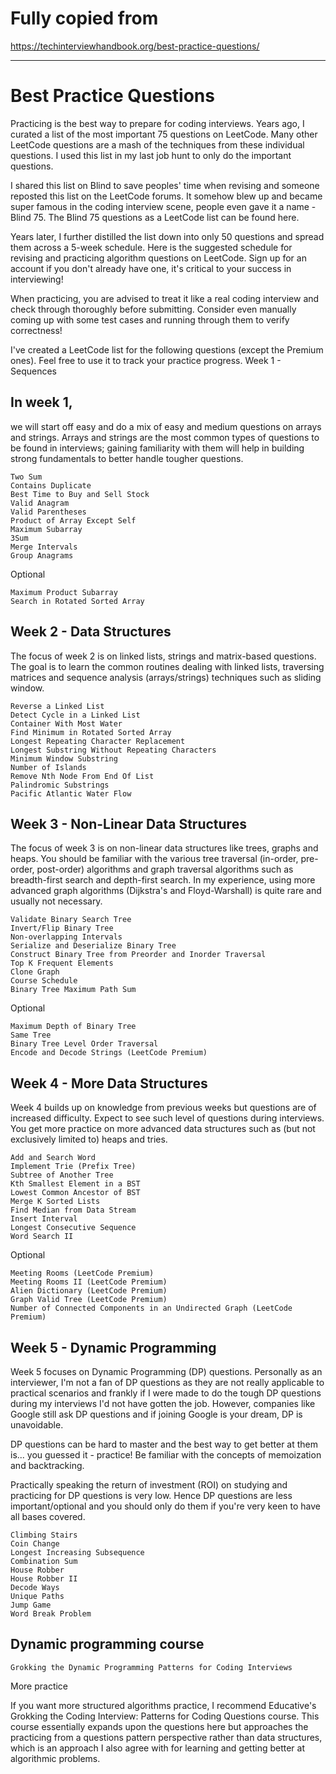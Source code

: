 # Fully copied from 
https://techinterviewhandbook.org/best-practice-questions/
___
# Best Practice Questions

Practicing is the best way to prepare for coding interviews. Years ago, I curated a list of the most important 75 questions on LeetCode. Many other LeetCode questions are a mash of the techniques from these individual questions. I used this list in my last job hunt to only do the important questions.

I shared this list on Blind to save peoples' time when revising and someone reposted this list on the LeetCode forums. It somehow blew up and became super famous in the coding interview scene, people even gave it a name - Blind 75. The Blind 75 questions as a LeetCode list can be found here.

Years later, I further distilled the list down into only 50 questions and spread them across a 5-week schedule. Here is the suggested schedule for revising and practicing algorithm questions on LeetCode. Sign up for an account if you don't already have one, it's critical to your success in interviewing!

When practicing, you are advised to treat it like a real coding interview and check through thoroughly before submitting. Consider even manually coming up with some test cases and running through them to verify correctness!

I've created a LeetCode list for the following questions (except the Premium ones). Feel free to use it to track your practice progress.
Week 1 - Sequences​

## In week 1, 
we will start off easy and do a mix of easy and medium questions on arrays and strings. Arrays and strings are the most common types of questions to be found in interviews; gaining familiarity with them will help in building strong fundamentals to better handle tougher questions.

    Two Sum
    Contains Duplicate
    Best Time to Buy and Sell Stock
    Valid Anagram
    Valid Parentheses
    Product of Array Except Self
    Maximum Subarray
    3Sum
    Merge Intervals
    Group Anagrams

Optional​

    Maximum Product Subarray
    Search in Rotated Sorted Array

## Week 2 - Data Structures​

The focus of week 2 is on linked lists, strings and matrix-based questions. The goal is to learn the common routines dealing with linked lists, traversing matrices and sequence analysis (arrays/strings) techniques such as sliding window.

    Reverse a Linked List
    Detect Cycle in a Linked List
    Container With Most Water
    Find Minimum in Rotated Sorted Array
    Longest Repeating Character Replacement
    Longest Substring Without Repeating Characters
    Minimum Window Substring
    Number of Islands
    Remove Nth Node From End Of List
    Palindromic Substrings
    Pacific Atlantic Water Flow

## Week 3 - Non-Linear Data Structures​

The focus of week 3 is on non-linear data structures like trees, graphs and heaps. You should be familiar with the various tree traversal (in-order, pre-order, post-order) algorithms and graph traversal algorithms such as breadth-first search and depth-first search. In my experience, using more advanced graph algorithms (Dijkstra's and Floyd-Warshall) is quite rare and usually not necessary.

    Validate Binary Search Tree
    Invert/Flip Binary Tree
    Non-overlapping Intervals
    Serialize and Deserialize Binary Tree
    Construct Binary Tree from Preorder and Inorder Traversal
    Top K Frequent Elements
    Clone Graph
    Course Schedule
    Binary Tree Maximum Path Sum

Optional​

    Maximum Depth of Binary Tree
    Same Tree
    Binary Tree Level Order Traversal
    Encode and Decode Strings (LeetCode Premium)

## Week 4 - More Data Structures

Week 4 builds up on knowledge from previous weeks but questions are of increased difficulty. Expect to see such level of questions during interviews. You get more practice on more advanced data structures such as (but not exclusively limited to) heaps and tries.

    Add and Search Word
    Implement Trie (Prefix Tree)
    Subtree of Another Tree
    Kth Smallest Element in a BST
    Lowest Common Ancestor of BST
    Merge K Sorted Lists
    Find Median from Data Stream
    Insert Interval
    Longest Consecutive Sequence
    Word Search II

Optional

    Meeting Rooms (LeetCode Premium)
    Meeting Rooms II (LeetCode Premium)
    Alien Dictionary (LeetCode Premium)
    Graph Valid Tree (LeetCode Premium)
    Number of Connected Components in an Undirected Graph (LeetCode Premium)

## Week 5 - Dynamic Programming

Week 5 focuses on Dynamic Programming (DP) questions. Personally as an interviewer, I'm not a fan of DP questions as they are not really applicable to practical scenarios and frankly if I were made to do the tough DP questions during my interviews I'd not have gotten the job. However, companies like Google still ask DP questions and if joining Google is your dream, DP is unavoidable.

DP questions can be hard to master and the best way to get better at them is... you guessed it - practice! Be familiar with the concepts of memoization and backtracking.

Practically speaking the return of investment (ROI) on studying and practicing for DP questions is very low. Hence DP questions are less important/optional and you should only do them if you're very keen to have all bases covered.

    Climbing Stairs
    Coin Change
    Longest Increasing Subsequence
    Combination Sum
    House Robber
    House Robber II
    Decode Ways
    Unique Paths
    Jump Game
    Word Break Problem

## Dynamic programming course

    Grokking the Dynamic Programming Patterns for Coding Interviews

More practice

If you want more structured algorithms practice, I recommend Educative's Grokking the Coding Interview: Patterns for Coding Questions course. This course essentially expands upon the questions here but approaches the practicing from a questions pattern perspective rather than data structures, which is an approach I also agree with for learning and getting better at algorithmic problems.